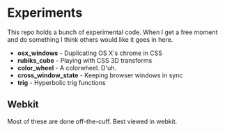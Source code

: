 # Experiments

This repo holds a bunch of experimental code. When I get a free moment and do something I think others would like it goes in here.

- **osx_windows** - Duplicating OS X's chrome in CSS
- **rubiks_cube** - Playing with CSS 3D transforms
- **color_wheel** - A colorwheel. D'uh.
- **cross_window_state** - Keeping browser windows in sync
- **trig** - Hyperbolic trig functions

## Webkit

Most of these are done off-the-cuff. Best viewed in webkit.